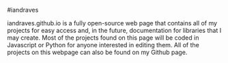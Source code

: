 #iandraves

iandraves.github.io is a fully open-source web page that contains all of my projects for easy access and, in the future, documentation for libraries that I may create. Most of the projects found on this page will be coded in Javascript or Python for anyone interested in editing them. All of the projects on this webpage can also be found on my Github page.
